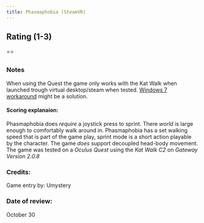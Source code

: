 ```yaml
---
title: Phasmaphobia (SteamVR)
---
```


## Rating (1-3)
⭐⭐

### Notes
When using the Quest the game only works with the Kat Walk when launched trough virtual desktop/steam when tested. [Windows 7 workaround](https://katwalk.fandom.com/wiki/Oculus_Workaround:_Windows_7_Compatibility_Mode) might be a solution.

#### Scoring explanaion:
Phasmaphobia does *require* a joystick press to sprint.
There *world* is large enough to comfortably walk around in.
Phasmaphobia has a set walking speed that is part of the game play, sprint mode is a short action playable by the character.
The game *does* support decoupled head-body movement.
The game was tested on a *Oculus Quest* using the *Kat Walk C2* on *Gateway Version 2.0.8*

### Credits:
Game entry by: Umystery

### Date of review:
October 30
